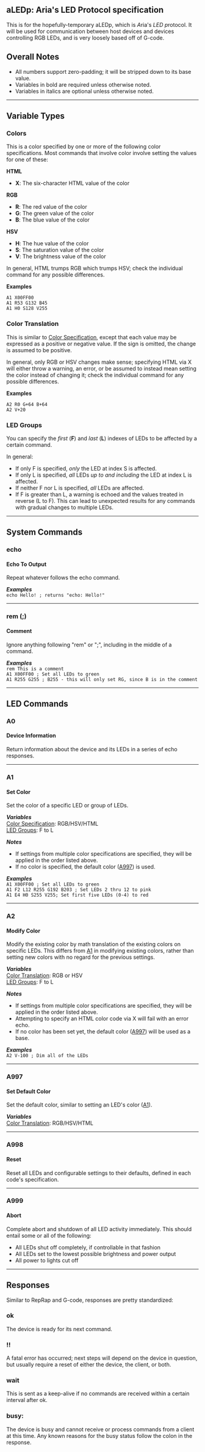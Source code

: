 ## **aLEDp**: Aria's LED Protocol specification

This is for the hopefully-temporary aLEDp, which is *A*ria's *LED* *p*rotocol.  It will be used for communication between host devices and devices controlling RGB LEDs, and is very loosely based off of G-code.

## Overall Notes

- All numbers support zero-padding; it will be stripped down to its base value.
- Variables in bold are required unless otherwise noted.
- Variables in italics are optional unless otherwise noted.

---

## Variable Types

### Colors 
This is a color specified by one or more of the following color specifications.  Most commands that involve color involve setting the values for one of these:

**HTML**
* **X**: The six-character HTML value of the color

**RGB**
* **R**: The red value of the color 
* **G**: The green value of the color
* **B**: The blue value of the color 

**HSV**
* **H**: The hue value of the color
* **S**: The saturation value of the color
* **V**: The brightness value of the color

In general, HTML trumps RGB which trumps HSV; check the individual command for any possible differences.  

**Examples**

`A1 X00FF00`  
`A1 R53 G132 B45`  
`A1 H0 S128 V255`  

### Color Translation
This is similar to [Color Specification](#markdown-header-color-specification), except that each value may be expressed as a positive or negative value.  If the sign is omitted, the change is assumed to be positive.   

In general, only RGB or HSV changes make sense; specifying HTML via X will either throw a warning, an error, or be assumed to instead mean setting the color instead of changing it; check the individual command for any possible differences.

**Examples**

`A2 R0 G+64 B+64`  
`A2 V+20`  

### LED Groups
You can specify the *first* (**F**) and *last* (**L**) indexes of LEDs to be affected by a certain command.  

In general:  
* If only F is specified, *only* the LED at index S is affected.
* If only L is specified, *all* LEDs *up to and including* the LED at index L is affected.
* If neither F nor L is specified, *all* LEDs are affected.
* If F is greater than L, a warning is echoed and the values treated in reverse (L to F).  This can lead to unexpected results for any commands with gradual changes to multiple LEDs.

---

## System Commands

### **echo**
#### **Echo To Output**

Repeat whatever follows the echo command.

***Examples***  
`echo Hello! ; returns "echo: Hello!"`  

--- 

### **rem (;)**
#### **Comment**

Ignore anything following "rem" or ";", including in the middle of a command.

***Examples***  
`rem This is a comment`  
`A1 X00FF00 ; Set all LEDs to green`  
`A1 R255 G255 ; B255 - this will only set RG, since B is in the comment`  

---

## LED Commands

### **A0**
#### **Device Information**

Return information about the device and its LEDs in a series of echo responses.  

---

### **A1**
#### **Set Color**

Set the color of a specific LED or group of LEDs.

***Variables***  
[Color Specification](#markdown-header-color-specification): RGB/HSV/HTML  
[LED Groups](#markdown-header-led-groups): F to L

***Notes***
* If settings from multiple color specifications are specified, they will be applied in the order listed above.
* If no color is specified, the default color ([A997](#markdown-header-a997)) is used.  

***Examples***  
`A1 X00FF00 ; Set all LEDs to green`  
`A1 F2 L12 R255 G192 B203 ; Set LEDs 2 thru 12 to pink`  
`A1 E4 H0 S255 V255; Set first five LEDs (0-4) to red`  

---
### **A2**
#### **Modify Color**

Modify the existing color by math translation of the existing colors on specific LEDs.  This differs from [A1](#markdown-header-a1) in modifying existing colors, rather than setting new colors with no regard for the previous settings.

***Variables***  
[Color Translation](#markdown-header-color-translation): RGB or HSV  
[LED Groups](#markdown-header-led-groups): F to L

***Notes***   
* If settings from multiple color specifications are specified, they will be applied in the order listed above.
* Attempting to specify an HTML color code via X will fail with an error echo.
* If no color has been set yet, the default color ([A997](#markdown-header-a997)) will be used as a base.

***Examples***  
`A2 V-100 ; Dim all of the LEDs`  

--- 
### **A997**
#### **Set Default Color**  
Set the default color, similar to setting an LED's color ([A1](#markdown-header-a1)).

***Variables***  
[Color Translation](#markdown-header-color-translation): RGB/HSV/HTML

--- 
### **A998**
#### **Reset**

Reset all LEDs and configurable settings to their defaults, defined in each code's specification.

---
### **A999**
#### **Abort**

Complete abort and shutdown of all LED activity immediately.  This should entail some or all of the following:

* All LEDs shut off completely, if controllable in that fashion
* All LEDs set to the lowest possible brightness and power output
* All power to lights cut off

---

## Responses

Similar to RepRap and G-code, responses are pretty standardized:

### **ok**
The device is ready for its next command.
### **!!**
A fatal error has occurred; next steps will depend on the device in question, but usually require a reset of either the device, the client, or both.
### **wait**
This is sent as a keep-alive if no commands are received within a certain interval after ok.
### **busy:**
The device is busy and cannot receive or process commands from a client at this time.  Any known reasons for the busy status follow the colon in the response.